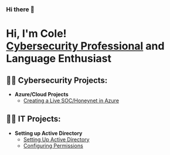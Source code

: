 ### Hi there 👋

<h1>Hi, I'm Cole! <br/><a href="https://www.linkedin.com/in/mccannoncole/">Cybersecurity Professional</a> and Language Enthusiast</a>

<h2>👨‍💻 Cybersecurity Projects:</h2>

- <b>Azure/Cloud Projects</b>
  - [Creating a Live SOC/Honeynet in Azure](https://github.com/Coleyboii/Cloud-SOC)

 <h2>👨‍💻 IT Projects:</h2>

- <b>Setting up Active Directory</b>
  - [Setting Up Active Directory](https://github.com/Coleyboii/Active-Directory-Lab/tree/main)
  - [Configuring Permissions](https://github.com/colemccannon/Active-Directory-Permissions)



<!--
**joshmadakor1/joshmadakor1** is a ✨ _special_ ✨ repository because its `README.md` (this file) appears on your GitHub profile.
